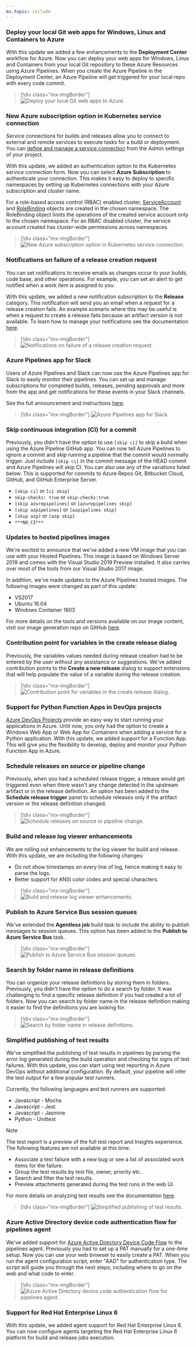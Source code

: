 ```yaml
---
ms.topic: include
---
```


### Deploy your local Git web apps for Windows, Linux and Containers to Azure

With this update we added a few enhancements to the **Deployment Center** workflow for Azure. Now you can deploy your web apps for Windows, Linux and Containers from your local Git repository to these Azure Resources using Azure Pipelines. When you create the Azure Pipeline in the Deployment Center, an Azure Pipeline will get triggered for your local repo with every code commit.

> [!div class="mx-imgBorder"]
> ![Deploy your local Git web apps to Azure.](../../media/148_13.png)

### New Azure subscription option in Kubernetes service connection

Service connections for builds and releases allow you to connect to external and remote services to execute tasks for a build or deployment. You can [define and manage a service connection](/azure/devops/pipelines/library/service-endpoints?view=azure-devops#create-a-service-connection) from the Admin settings of your project.

With this update, we added an authentication option to the Kubernetes service connection form. Now you can select **Azure Subscription** to authenticate your connection. This makes it easy to deploy to specific namespaces by setting up Kubernetes connections with your Azure subscription and cluster name.

For a role-based access control (RBAC) enabled cluster, [ServiceAccount](https://kubernetes.io/docs/tasks/configure-pod-container/configure-service-account/) and [RoleBinding](https://kubernetes.io/docs/reference/access-authn-authz/rbac/#rolebinding-and-clusterrolebinding) objects are created in the chosen namespace. The RoleBinding object limits the operations of the created service account only to the chosen namespace. For an RBAC disabled cluster, the service account created has cluster-wide permissions across namespaces.

> [!div class="mx-imgBorder"]
> ![New Azure subscription option in Kubernetes service connection.](../../media/148_09.png)

### Notifications on failure of a release creation request

You can set notifications to receive emails as changes occur to your builds, code base, and other operations. For example, you can set an alert to get notified when a work item is assigned to you.

With this update, we added a new notification subscription to the **Release** category. This notification will send you an email when a request for a release creation fails. An example scenario where this may be useful is when a request to create a release fails because an artifact version is not available.
To learn how to manage your notifications see the documentation [here](/azure/devops/notifications/howto-manage-personal-notifications?view=azure-devops).

> [!div class="mx-imgBorder"]
> ![Notifications on failure of a release creation request.](../../media/148_02.png)

### Azure Pipelines app for Slack

Users of Azure Pipelines and Slack can now use the Azure Pipelines app for Slack to easily monitor their pipelines. You can set up and manage subscriptions for completed builds, releases, pending approvals and more from the app and get notifications for these events in your Slack channels.

See the full announcement and instructions [here](https://devblogs.microsoft.com/devops/announcing-launch-of-azure-pipelines-app-for-slack/).

> [!div class="mx-imgBorder"]
> ![Azure Pipelines app for Slack.](../../media/148_05.png)

### Skip continuous integration (CI) for a commit

Previously, you didn't have the option to use `[skip ci]` to skip a build when using the Azure Pipeline GitHub app. You can now tell Azure Pipelines to ignore a commit and skip running a pipeline that the commit would normally trigger. Just include `[skip ci]` in the commit message of the HEAD commit and Azure Pipelines will skip CI. You can also use any of the variations listed below. This is supported for commits to Azure Repos Git, Bitbucket Cloud, GitHub, and GitHub Enterprise Server.

- `[skip ci]` or `[ci skip]`
- `skip-checks: true` or `skip-checks:true`
- `[skip azurepipelines]` or `[azurepipelines skip]`
- `[skip azpipelines]` or `[azpipelines skip]`
- `[skip azp]` or `[azp skip]`
- `***NO_CI***`

### Updates to hosted pipelines images

We're excited to announce that we've added a new VM image that you can use with your Hosted Pipelines. This image is based on Windows Server 2019 and comes with the Visual Studio 2019 Preview installed. It also carries over most of the tools from our Visual Studio 2017 image.

In addition, we've made updates to the Azure Pipelines hosted images. The following images were changed as part of this update:
* VS2017
* Ubuntu 16.04
* Windows Container 1803

For more details on the tools and versions available on our image content, visit our image generation repo on GitHub [here](https://github.com/Microsoft/azure-pipelines-image-generation).

### Contribution point for variables in the create release dialog

Previously, the variables values needed during release creation had to be entered by the user without any assistance or suggestions. We've added contribution points to the **Create a new release** dialog to support extensions that will help populate the value of a variable during the release creation.

> [!div class="mx-imgBorder"]
> ![Contribution point for variables in the create release dialog.](../../media/148_01.png)

### Support for Python Function Apps in DevOps projects

[Azure DevOps Projects](/azure/devops-project/) provide an easy way to start running your applications in Azure. Until now, you only had the option to create a Windows Web App or Web App for Containers when adding a service for a Python application. With this update, we added support for a Function App. This will give you the flexibility to develop, deploy and monitor your Python Function App in Azure.

### Schedule releases on source or pipeline change

Previously, when you had a scheduled release trigger, a release would get triggered even when there wasn't any change detected in the upstream artifact or in the release definition. An option has been added to the **Schedule release trigger** panel to schedule releases only if the artifact version or the release definition changed.

> [!div class="mx-imgBorder"]
> ![Schedule releases on source or pipeline change.](../../media/148_07.png)

### Build and release log viewer enhancements

We are rolling out enhancements to the log viewer for build and release. With this update, we are including the following changes:
  * Do not show timestamps on every line of log, hence making it easy to parse the logs.
  * Better support for ANSI color codes and special characters.

> [!div class="mx-imgBorder"]
> ![Build and release log viewer enhancements.](../../media/148_14.png)

### Publish to Azure Service Bus session queues

We've extended the **Agentless job** build task to include the ability to publish messages to session queues. This option has been added to the **Publish to Azure Service Bus** task.

> [!div class="mx-imgBorder"]
> ![Publish to Azure Service Bus session queues.](../../media/148_08.png)

### Search by folder name in release definitions

You can organize your release definitions by storing them in folders. Previously, you didn't have the option to do a search by folder. It was challenging to find a specific release definition if you had created a lot of folders. Now you can search by folder name in the release definition making it easier to find the definitions you are looking for.

> [!div class="mx-imgBorder"]
> ![Search by folder name in release definitions.](../../media/148_10.png)

### Simplified publishing of test results

We've simplified the publishing of test results in pipelines by parsing the error log generated during the build operation and checking for signs of test failures. With this update, you can start using test reporting in Azure DevOps without additional configuration.
By default, your pipeline will infer the test output for a few popular test runners. 

Currently, the following languages and test runners are supported:
* Javascript - Mocha
* Javascript - Jest
* Javascript - Jasmine
* Python - Unittest


> [!NOTE] 
> The test report is a preview of the full test report and Insights experience. The following features are not available at this time:
> * Associate a test failure with a new bug or see a list of associated work items for the failure.
> * Group the test results by test file, owner, priority etc.
> * Search and filter the test results.
> * Preview attachments generated during the test runs in the web UI.

For more details on analyzing test results see the documentation [here](/azure/devops/pipelines/test/test-analytics?view=azure-devops).

> [!div class="mx-imgBorder"]
> ![Simplified publishing of test results.](../../media/148_11.png)

### Azure Active Directory device code authentication flow for pipelines agent

We've added support for [Azure Active Directory Device Code Flow](https://github.com/AzureAD/microsoft-authentication-library-for-dotnet/wiki/Device-Code-Flow) to the pipelines agent. Previously you had to set up a PAT manually for a one-time setup. Now you can use your web browser to easily create a PAT.
When you run the agent configuration script, enter "AAD" for authentication type. The script will guide you through the next steps, including where to go on the web and what code to enter.

> [!div class="mx-imgBorder"]
> ![Azure Active Directory device code authentication flow for pipelines agent.](../../media/148_12.png)

### Support for Red Hat Enterprise Linux 6

With this update, we added agent support for Red Hat Enterprise Linux 6. You can now configure agents targeting the Red Hat Enterprise Linux 6 platform for build and release jobs execution.